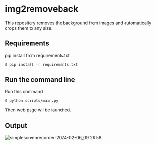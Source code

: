 # img2removeback
This repository removes the background from images and automatically crops them to any size.

## Requirements
pip install from requirements.txt
```bash
$ pip install -r requirements.txt
```

## Run the command line
Run this command
```bash
$ python scripts/main.py
```
Then web page wil be launched.

## Output
![simplescreenrecorder-2024-02-06_09 26 58](https://github.com/Jake110ii/Img2silhouette/assets/42618491/0c466064-6d96-48ff-a6b8-dedfe0f1907a)
